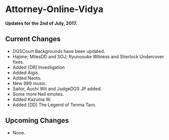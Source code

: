 # Attorney-Online-Vidya
__Updates for the 2nd of July, 2017.__

## Current Changes
* DGSCourt Backgrounds have been updated.
* Hajime; MilesDD and SOJ; Ryunosuke Witness and Sherlock Undercover fixes.
* Added [DR] Investigation
* Added Aigis.
* Added Naoto.
* New 999 music.
* Sailor, Auchi Wit and JudgeDGS JP added.
* Some more Neil emotes.
* Added Kazuma W.
* Added [DD] The Legend of Tenma Taro.

## Upcoming Changes
* None.
